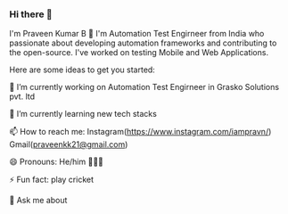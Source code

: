### Hi there 👋

I'm Praveen Kumar B 👋 I'm Automation Test Engirneer from India who passionate about developing automation frameworks and contributing to the open-source. I've worked on testing Mobile and Web Applications.

Here are some ideas to get you started:

🔭 I’m currently working on Automation Test Engirneer in Grasko Solutions pvt. ltd 

🌱 I’m currently learning new tech stacks 

📫 How to reach me: Instagram(https://www.instagram.com/iampravn/) Gmail(praveenkk21@gmail.com) 

😄 Pronouns: He/him 👨🏽‍💻 

⚡ Fun fact: play cricket 

💬 Ask me about
